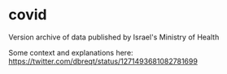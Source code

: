 # covid
Version archive of data published by Israel's Ministry of Health

Some context and explanations here: https://twitter.com/dbreqt/status/1271493681082781699
